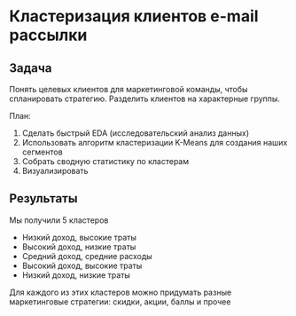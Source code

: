 # Кластеризация клиентов e-mail рассылки

## Задача

Понять целевых клиентов для маркетинговой команды, чтобы спланировать стратегию. Разделить клиентов на характерные группы. 

План: 
1. Сделать быстрый EDA (исследовательский анализ данных)
2. Использовать алгоритм кластеризации K-Means для создания наших сегментов
3. Собрать сводную статистику по кластерам
4. Визуализировать

## Результаты

Мы получили 5 кластеров

- Низкий доход, высокие траты
- Высокий доход, низкие траты
- Средний доход, средние расходы
- Высокий доход, высокие траты
- Низкий доход, низкие траты

Для каждого из этих кластеров можно придумать разные маркетинговые стратегии: скидки, акции, баллы и прочее 

